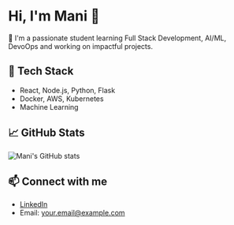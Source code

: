 # Hi, I'm Mani 👋

🚀 I'm a passionate student learning Full Stack Development, AI/ML, DevoOps and working on impactful projects.

## 🔧 Tech Stack
- React, Node.js, Python, Flask
- Docker, AWS, Kubernetes
- Machine Learning 

## 📈 GitHub Stats
![Mani's GitHub stats](https://github-readme-stats.vercel.app/api?username=manidev&show_icons=true&theme=radical)

## 📫 Connect with me
- [LinkedIn](https://www.linkedin.com/in/yourprofile)
- Email: your.email@example.com
